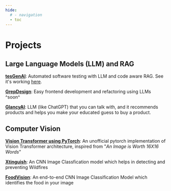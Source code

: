```yaml
---
hide:
  # - navigation
  - toc
---
```


# Projects

## Large Language Models (LLM) and RAG

<!-- ![Replacing Humans with AI](assets/death-meme.png){ align=left width="310" }

[**tesGenAI**](projects/testgen.md): Automated software testing with LLM and code aware RAG. See it's working [here](https://www.youtube.com/watch?v=YVG4W2K_qn0&ab_channel=GauravReddyTadkapally).

[**GrepDesign**](projects/grepdesign.md): Easy frontend development and refactoring using LLMs ^soon^ 


<br/><br/> 

[**GlancyAI**](projects/GlancyAI.md): LLM (like ChatGPT) that you can talk with, and it recommends products and helps you make your educated guess to buy a product. -->


[**tesGenAI**](testgen.md): Automated software testing with LLM and code aware RAG. See it's working [here](https://www.youtube.com/watch?v=YVG4W2K_qn0&ab_channel=GauravReddyTadkapally).

[**GrepDesign**](grepdesign.md): Easy frontend development and refactoring using LLMs ^soon^

[**GlancyAI**](GlancyAI.md): LLM (like ChatGPT) that you can talk with, and it recommends products and helps you make your educated guess to buy a product.

## Computer Vision

[**Vision Transformer using PyTorch**](VisionTransformer.md): An unofficial pytorch implementation of Vision Transformer architecture, inspired from "_An Image is Worth 16X16 Words_"

[**Xtinguish**](xtinguish.md): An CNN Image Classfication model which helps in detecting and preventing Wildfires

[**FoodVision**](foodvision.md): An end-to-end CNN Image Classification Model which identifies the food in your image